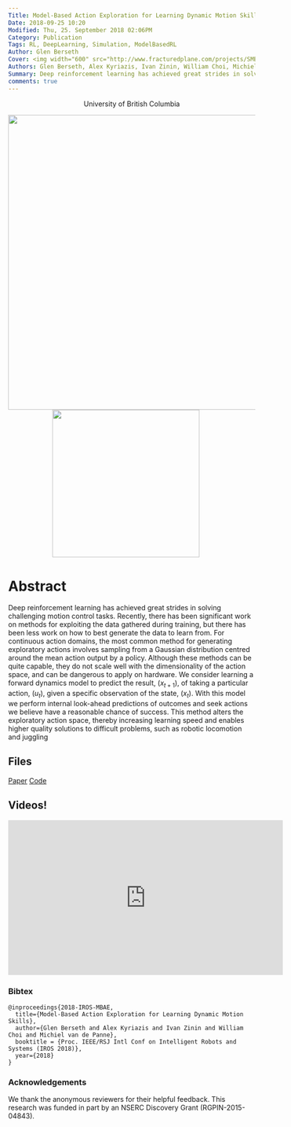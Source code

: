 ```yaml
---
Title: Model-Based Action Exploration for Learning Dynamic Motion Skills
Date: 2018-09-25 10:20
Modified: Thu, 25. September 2018 02:06PM 
Category: Publication
Tags: RL, DeepLearning, Simulation, ModelBasedRL
Author: Glen Berseth
Cover: <img width="600" src="http://www.fracturedplane.com/projects/SMBAE/teaser.png">
Authors: Glen Berseth, Alex Kyriazis, Ivan Zinin, William Choi, Michiel van de Panne
Summary: Deep reinforcement learning has achieved great strides in solving challenging motion control tasks. Recently, there has been significant work on methods for exploiting the data gathered during training, but there has been less work on how to best generate the data to learn from. For continuous action domains, the most common method for generating exploratory actions involves sampling from a Gaussian distribution centred around the mean action output by a policy. Although these methods can be quite capable, they do not scale well with the dimensionality of the action space, and can be dangerous to apply on hardware. We consider learning a forward dynamics model to predict the result, $(x_{t+1})$, of taking a particular action, $(u_{t})$, given a specific observation of the state, $(x_{t})$. With this model we perform internal look-ahead predictions of outcomes and seek actions we believe have a reasonable chance of success. This method alters the exploratory action space, thereby increasing learning speed and enables higher quality solutions to difficult problems, such as robotic locomotion and juggling
comments: true
---
```


<div align="center">
	<p>	
            University of British Columbia
    </p>
</div>

<div align="center">
			<span class="STYLE17"> <img width="600" src="http://www.fracturedplane.com/projects/SMBAE/teaser.png"> </span>
			<span class="STYLE17"> <img width="300" src="http://www.fracturedplane.com/projects/SMBAE/teaser2.png"> </span> &nbsp; &nbsp; &nbsp;

</div>

# Abstract

Deep reinforcement learning has achieved great strides in solving challenging motion control tasks. Recently, there has been significant work on methods for exploiting the data gathered during training, but there has been less work on how to best generate the data to learn from. For continuous action domains, the most common method for generating exploratory actions involves sampling from a Gaussian distribution centred around the mean action output by a policy. Although these methods can be quite capable, they do not scale well with the dimensionality of the action space, and can be dangerous to apply on hardware. We consider learning a forward dynamics model to predict the result, $(x_{t+1})$, of taking a particular action, $(u_{t})$, given a specific observation of the state, $(x_{t})$. With this model we perform internal look-ahead predictions of outcomes and seek actions we believe have a reasonable chance of success. This method alters the exploratory action space, thereby increasing learning speed and enables higher quality solutions to difficult problems, such as robotic locomotion and juggling


## Files

[Paper](http://www.fracturedplane.com/projects/SMBAE/MBAE_paper.pdf)
[Code](https://github.com/FracturedPlane/SMBAE)

## Videos!

<iframe width="560" height="315" src="https://www.youtube.com/embed/yjomPyWZRhY" frameborder="0" allow="autoplay; encrypted-media" allowfullscreen></iframe>

### Bibtex

```
@inproceedings{2018-IROS-MBAE,
  title={Model-Based Action Exploration for Learning Dynamic Motion Skills},
  author={Glen Berseth and Alex Kyriazis and Ivan Zinin and William Choi and Michiel van de Panne},
  booktitle = {Proc. IEEE/RSJ Intl Conf on Intelligent Robots and Systems (IROS 2018)},
  year={2018}
}
```

### Acknowledgements

We thank the anonymous reviewers for their helpful feedback. This research was funded in part by an NSERC Discovery Grant (RGPIN-2015-04843).

